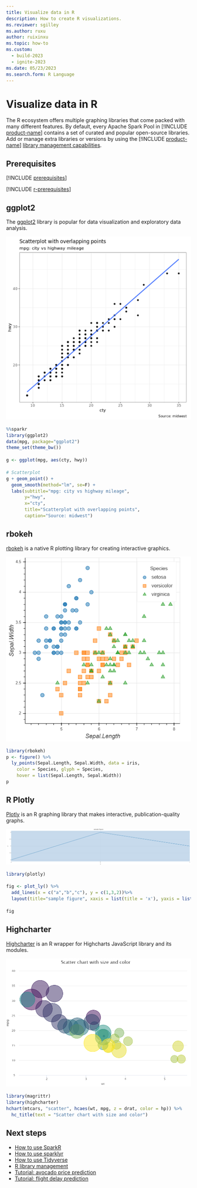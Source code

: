 ```yaml
---
title: Visualize data in R
description: How to create R visualizations.
ms.reviewer: sgilley
ms.author: ruxu
author: ruixinxu
ms.topic: how-to
ms.custom:
  - build-2023
  - ignite-2023
ms.date: 05/23/2023
ms.search.form: R Language
---
```


# Visualize data in R

The R ecosystem offers multiple graphing libraries that come packed with many different features. By default, every Apache Spark Pool in [!INCLUDE [product-name](../includes/product-name.md)] contains a set of curated and popular open-source libraries. Add or manage extra libraries or versions by using the [!INCLUDE [product-name](../includes/product-name.md)] [library management capabilities](r-library-management.md).



## Prerequisites

[!INCLUDE [prerequisites](./includes/prerequisites.md)]

[!INCLUDE [r-prerequisites](./includes/r-notebook-prerequisites.md)]

## ggplot2

The [ggplot2](https://ggplot2.tidyverse.org/) library is popular for data visualization and exploratory data analysis.

![Screenshot of ggplot2 scatterplot.](./media/r-visualization/ggplot2.png)

```R
%%sparkr
library(ggplot2)
data(mpg, package="ggplot2") 
theme_set(theme_bw()) 

g <- ggplot(mpg, aes(cty, hwy))

# Scatterplot
g + geom_point() + 
  geom_smooth(method="lm", se=F) +
  labs(subtitle="mpg: city vs highway mileage", 
       y="hwy", 
       x="cty", 
       title="Scatterplot with overlapping points", 
       caption="Source: midwest")
```

## rbokeh

[rbokeh](https://hafen.github.io/rbokeh/) is a native R plotting library for creating interactive graphics.

![Screenshot of rbokeh points.](./media/r-visualization/bokeh-plot.png)

```R
library(rbokeh)
p <- figure() %>%
  ly_points(Sepal.Length, Sepal.Width, data = iris,
    color = Species, glyph = Species,
    hover = list(Sepal.Length, Sepal.Width))
p
```

## R Plotly

[Plotly](https://plotly.com/r/) is an R graphing library that makes interactive, publication-quality graphs.

![Screenshot of plot line.](./media/r-visualization/rplot.png)

```R
library(plotly) 

fig <- plot_ly() %>% 
  add_lines(x = c("a","b","c"), y = c(1,3,2))%>% 
  layout(title="sample figure", xaxis = list(title = 'x'), yaxis = list(title = 'y'), plot_bgcolor = "#c7daec") 

fig
```

## Highcharter

[Highcharter](https://jkunst.com/highcharter/) is an R wrapper for Highcharts JavaScript library and its modules.

![Screenshot of highchart scatter.](./media/r-visualization/highchart.png)

```R
library(magrittr)
library(highcharter)
hchart(mtcars, "scatter", hcaes(wt, mpg, z = drat, color = hp)) %>%
  hc_title(text = "Scatter chart with size and color")
```

## Next steps
- [How to use SparkR](./r-use-sparkr.md)
- [How to use sparklyr](./r-use-sparklyr.md)
- [How to use Tidyverse](./r-use-tidyverse.md)
- [R library management](./r-library-management.md)
- [Tutorial: avocado price prediction](./r-avocado.md)
- [Tutorial: flight delay prediction](./r-flight-delay.md)
